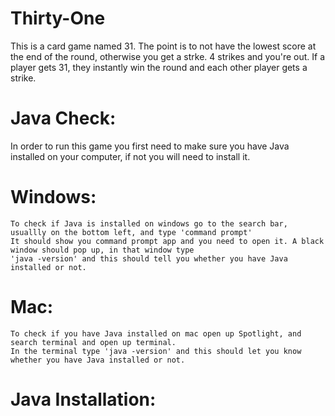 # Thirty-One
  This is a card game named 31. The point is to not have the lowest score at the end of the round, otherwise you get a strke. 4 strikes     and you're out. If a player gets 31, they instantly win the round and each other player gets a strike.
  
  
  
# Java Check:
  In order to run this game you first need to make sure you have Java installed on your computer, if not you will need to install it.
  
  # Windows:
    To check if Java is installed on windows go to the search bar, usuallly on the bottom left, and type 'command prompt'
    It should show you command prompt app and you need to open it. A black window should pop up, in that window type 
    'java -version' and this should tell you whether you have Java installed or not.
    
  # Mac:
    To check if you have Java installed on mac open up Spotlight, and search terminal and open up terminal. 
    In the terminal type 'java -version' and this should let you know whether you have Java installed or not.
    
# Java Installation:
  
